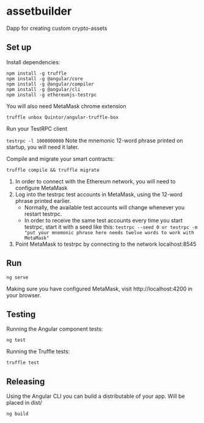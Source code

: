 # assetbuilder
Dapp for creating custom crypto-assets

## Set up

Install dependencies:

```
npm install -g truffle
npm install -g @angular/core
npm install -g @angular/compiler
npm install -g @angular/cli
npm install -g ethereumjs-testrpc
```

You will also need MetaMask chrome extension


`truffle unbox Quintor/angular-truffle-box`


Run your TestRPC client

`testrpc -l 1000000000`
Note the mnemonic 12-word phrase printed on startup, you will need it later.


Compile and migrate your smart contracts:

`truffle compile && truffle migrate`

1. In order to connect with the Ethereum network, you will need to configure MetaMask
2. Log into the testrpc test accounts in MetaMask, using the 12-word phrase printed earlier.
    * Normally, the available test accounts will change whenever you restart testrpc.
    * In order to receive the same test accounts every time you start testrpc, start it with a seed like this: `testrpc --seed 0 or testrpc -m "put your mnemonic phrase here needs twelve words to work with MetaMask"`
3. Point MetaMask to testrpc by connecting to the network localhost:8545


## Run

`ng serve`

Making sure you have configured MetaMask, visit http://localhost:4200 in your browser.

## Testing

Running the Angular component tests:

`ng test`

Running the Truffle tests:

`truffle test`

## Releasing
Using the Angular CLI you can build a distributable of your app. Will be placed in dist/

`ng build`


